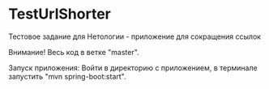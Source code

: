 # TestUrlShorter
Тестовое задание для Нетологии - приложение для сокращения ссылок

Внимание! Весь код в ветке "master".

Запуск приложения:
Войти в директорию с приложением, в терминале запустить "mvn spring-boot:start".
